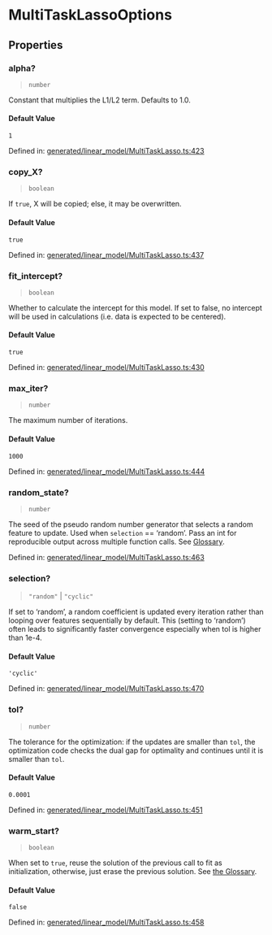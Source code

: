 # MultiTaskLassoOptions

## Properties

### alpha?

> `number`

Constant that multiplies the L1/L2 term. Defaults to 1.0.

#### Default Value

`1`

Defined in:  [generated/linear\_model/MultiTaskLasso.ts:423](https://github.com/transitive-bullshit/scikit-learn-ts/blob/122b3c0/packages/sklearn/src/generated/linear_model/MultiTaskLasso.ts#L423)

### copy\_X?

> `boolean`

If `true`, X will be copied; else, it may be overwritten.

#### Default Value

`true`

Defined in:  [generated/linear\_model/MultiTaskLasso.ts:437](https://github.com/transitive-bullshit/scikit-learn-ts/blob/122b3c0/packages/sklearn/src/generated/linear_model/MultiTaskLasso.ts#L437)

### fit\_intercept?

> `boolean`

Whether to calculate the intercept for this model. If set to false, no intercept will be used in calculations (i.e. data is expected to be centered).

#### Default Value

`true`

Defined in:  [generated/linear\_model/MultiTaskLasso.ts:430](https://github.com/transitive-bullshit/scikit-learn-ts/blob/122b3c0/packages/sklearn/src/generated/linear_model/MultiTaskLasso.ts#L430)

### max\_iter?

> `number`

The maximum number of iterations.

#### Default Value

`1000`

Defined in:  [generated/linear\_model/MultiTaskLasso.ts:444](https://github.com/transitive-bullshit/scikit-learn-ts/blob/122b3c0/packages/sklearn/src/generated/linear_model/MultiTaskLasso.ts#L444)

### random\_state?

> `number`

The seed of the pseudo random number generator that selects a random feature to update. Used when `selection` == ‘random’. Pass an int for reproducible output across multiple function calls. See [Glossary](../../glossary.html#term-random_state).

Defined in:  [generated/linear\_model/MultiTaskLasso.ts:463](https://github.com/transitive-bullshit/scikit-learn-ts/blob/122b3c0/packages/sklearn/src/generated/linear_model/MultiTaskLasso.ts#L463)

### selection?

> `"random"` \| `"cyclic"`

If set to ‘random’, a random coefficient is updated every iteration rather than looping over features sequentially by default. This (setting to ‘random’) often leads to significantly faster convergence especially when tol is higher than 1e-4.

#### Default Value

`'cyclic'`

Defined in:  [generated/linear\_model/MultiTaskLasso.ts:470](https://github.com/transitive-bullshit/scikit-learn-ts/blob/122b3c0/packages/sklearn/src/generated/linear_model/MultiTaskLasso.ts#L470)

### tol?

> `number`

The tolerance for the optimization: if the updates are smaller than `tol`, the optimization code checks the dual gap for optimality and continues until it is smaller than `tol`.

#### Default Value

`0.0001`

Defined in:  [generated/linear\_model/MultiTaskLasso.ts:451](https://github.com/transitive-bullshit/scikit-learn-ts/blob/122b3c0/packages/sklearn/src/generated/linear_model/MultiTaskLasso.ts#L451)

### warm\_start?

> `boolean`

When set to `true`, reuse the solution of the previous call to fit as initialization, otherwise, just erase the previous solution. See [the Glossary](../../glossary.html#term-warm_start).

#### Default Value

`false`

Defined in:  [generated/linear\_model/MultiTaskLasso.ts:458](https://github.com/transitive-bullshit/scikit-learn-ts/blob/122b3c0/packages/sklearn/src/generated/linear_model/MultiTaskLasso.ts#L458)
